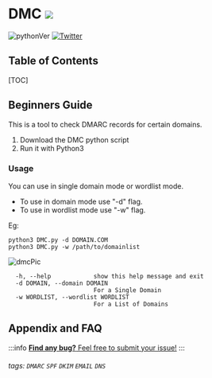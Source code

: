 DMC ![](https://cdn.discordapp.com/attachments/666990519913807875/728307101633347656/backpropagation_neural_network-64.png)
===
![pythonVer](https://img.shields.io/badge/python-v3.7-blue)
[![Twitter](https://img.shields.io/badge/twitter-@DhtX_-blue.svg)](https://twitter.com/DhtX_)

## Table of Contents

[TOC]

## Beginners Guide

This is a tool to check DMARC records for certain domains.

1. Download the DMC python script
2. Run it with Python3

### Usage
You can use in single domain mode or wordlist mode.
+ To use in domain mode use "-d" flag.
+ To use in wordlist mode use "-w" flag.

Eg:
``` 
python3 DMC.py -d DOMAIN.COM
python3 DMC.py -w /path/to/domainlist
```
![dmcPic](https://cdn.discordapp.com/attachments/666990519913807875/728303836887777331/unknown.png)
```
  -h, --help            show this help message and exit
  -d DOMAIN, --domain DOMAIN
                        For a Single Domain
  -w WORDLIST, --wordlist WORDLIST
                        For a List of Domains

```

## Appendix and FAQ

:::info
[**Find any bug?** Feel free to submit your issue!](https://github.com/DhelthaX/DMC/issues)
:::

###### tags: `DMARC` `SPF` `DKIM` `EMAIL` `DNS`
